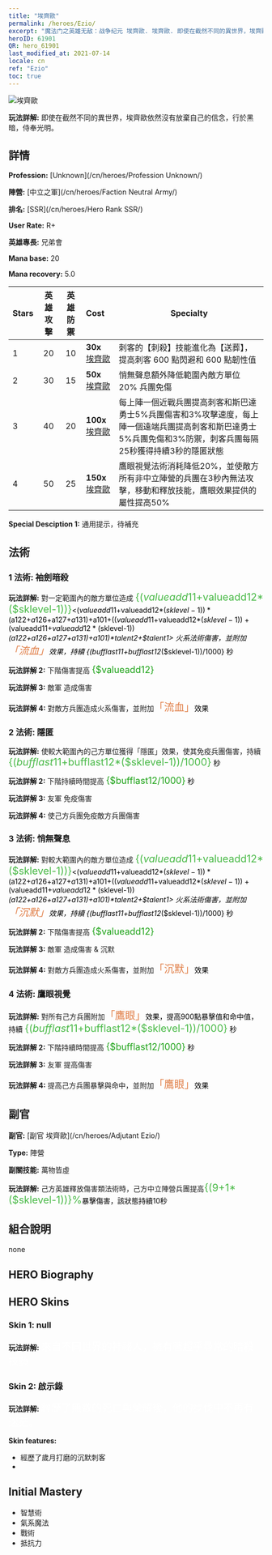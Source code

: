 ```yaml
---
title: "埃齊歐"
permalink: /heroes/Ezio/
excerpt: "魔法门之英雄无敌：战争纪元 埃齊歐. 埃齊歐. 即使在截然不同的異世界，埃齊歐依然沒有放棄自己的信念，行於黑暗，侍奉光明。"
heroID: 61901
QR: hero_61901
last_modified_at: 2021-07-14
locale: cn
ref: "Ezio"
toc: true
---
```

  ![埃齊歐](/images/h/h_Ezio.jpg)

 **玩法詳解:** 即使在截然不同的異世界，埃齊歐依然沒有放棄自己的信念，行於黑暗，侍奉光明。
## 詳情
 **Profession:**  [Unknown](/cn/heroes/Profession Unknown/)

 **陣營:** [中立之軍](/cn/heroes/Faction Neutral Army/)

 **排名:** [SSR](/cn/heroes/Hero Rank SSR/)

 **User Rate:** R+

 **英雄專長:** 兄弟會

 **Mana base:** 20

 **Mana recovery:** 5.0


  | Stars | 英雄攻擊 | 英雄防禦 | Cost |     Specialty     |
  |---------|:---------------:|:---------------:|:--|--------------------|
  |    1    | 20 | 10 | **30x** [埃齊歐](/cn/Items/her_398/) | 刺客的【刺殺】技能進化為【送葬】，提高刺客 600 點閃避和 600 點韌性值 |
  |    2    | 30 | 15 | **50x** [埃齊歐](/cn/Items/her_398/) | 悄無聲息額外降低範圍內敵方單位 20% 兵團免傷 |
  |    3    | 40 | 20 | **100x** [埃齊歐](/cn/Items/her_398/) | 每上陣一個近戰兵團提高刺客和斯巴達勇士5%兵團傷害和3%攻擊速度，每上陣一個遠端兵團提高刺客和斯巴達勇士5%兵團免傷和3%防禦，刺客兵團每隔25秒獲得持續3秒的隱匿狀態 |
  |    4    | 50 | 25 | **150x** [埃齊歐](/cn/Items/her_398/) | 鷹眼視覺法術消耗降低20%，並使敵方所有非中立陣營的兵團在3秒內無法攻擊，移動和釋放技能，鷹眼效果提供的屬性提高50% |

 **Special Desciption 1:** 通用提示，待補充

## 法術
### 1 法術: 袖劍暗殺
 **玩法詳解:** 對一定範圍內的敵方單位造成 <span style="color: #48b946;font-size:20px">{($valueadd11+$valueadd12*($sklevel-1))}</span><span style="color: black"><($valueadd11+$valueadd12*($sklevel-1))*($a122+$a126+$a127+$a131)+$a101+(($valueadd11+$valueadd12*($sklevel-1))+($valueadd11+$valueadd12*($sklevel-1))*($a122+$a126+$a127+$a131)+$a101)*$talent2+$talent1> 火系法術傷害，並附加<span style="color: #e07c44;font-size:20px">「流血」</span><span style="color: black">效果，持續 {($bufflast11+$bufflast12*($sklevel-1))/1000} 秒

 **玩法詳解 2:** 下階傷害提高 <span style="color: #1ca216;font-size:18px">{$valueadd12}</span><span style="color: black">

 **玩法詳解 3:** 敵軍 造成傷害

 **玩法詳解 4:** 對敵方兵團造成火系傷害，並附加<span style="color: #e07c44;font-size:20px">「流血」</span><span style="color: black">效果

### 2 法術: 隱匿
 **玩法詳解:** 使較大範圍內的己方單位獲得「隱匿」效果，使其免疫兵團傷害，持續 <span style="color: #48b946;font-size:20px">{($bufflast11+$bufflast12*($sklevel-1))/1000}</span><span style="color: black"> 秒

 **玩法詳解 2:** 下階持續時間提高 <span style="color: #1ca216;font-size:18px">{$bufflast12/1000}</span><span style="color: black"> 秒

 **玩法詳解 3:** 友軍 免疫傷害

 **玩法詳解 4:** 使己方兵團免疫敵方兵團傷害

### 3 法術: 悄無聲息
 **玩法詳解:** 對較大範圍內的敵方單位造成 <span style="color: #48b946;font-size:20px">{($valueadd11+$valueadd12*($sklevel-1))}</span><span style="color: black"><($valueadd11+$valueadd12*($sklevel-1))*($a122+$a126+$a127+$a131)+$a101+(($valueadd11+$valueadd12*($sklevel-1))+($valueadd11+$valueadd12*($sklevel-1))*($a122+$a126+$a127+$a131)+$a101)*$talent2+$talent1> 火系法術傷害，並附加<span style="color: #e07c44;font-size:20px">「沉默」</span><span style="color: black">效果，持續 {($bufflast11+$bufflast12*($sklevel-1))/1000} 秒

 **玩法詳解 2:** 下階傷害提高 <span style="color: #1ca216;font-size:18px">{$valueadd12}</span><span style="color: black">

 **玩法詳解 3:** 敵軍 造成傷害 & 沉默

 **玩法詳解 4:** 對敵方兵團造成火系傷害，並附加<span style="color: #e07c44;font-size:20px">「沉默」</span><span style="color: black">效果

### 4 法術: 鷹眼視覺
 **玩法詳解:** 對所有己方兵團附加<span style="color: #e07c44;font-size:20px">「鷹眼」</span><span style="color: black">效果，提高900點暴擊值和命中值，持續 <span style="color: #48b946;font-size:20px">{($bufflast11+$bufflast12*($sklevel-1))/1000}</span><span style="color: black"> 秒

 **玩法詳解 2:** 下階持續時間提高 <span style="color: #1ca216;font-size:18px">{$bufflast12/1000}</span><span style="color: black"> 秒

 **玩法詳解 3:** 友軍 提高傷害

 **玩法詳解 4:** 提高己方兵團暴擊與命中，並附加<span style="color: #e07c44;font-size:20px">「鷹眼」</span><span style="color: black">效果


## 副官

 **副官:**  [副官 埃齊歐](/cn/heroes/Adjutant Ezio/) 

 **Type:**  陣營 

 **副關技能:**  萬物皆虛 

 **玩法詳解:** 己方英雄釋放傷害類法術時，己方中立陣營兵團提高<span style="color: #48b946;font-size:20px">{(9+1*($sklevel-1))}%</span><span style="color: black">暴擊傷害，該狀態持續10秒

## 組合說明

  none
## HERO Biography

## HERO Skins
### Skin 1: **null**

 **玩法詳解:** <span style="color: #ffffff;font-size:20px">來自不同世界的神祕人，擁有著超乎尋常的暗殺技藝</span>


### Skin 2: **啟示錄**

 **玩法詳解:** <span style="color: #ffffff;font-size:20px">經歷了無數的死亡與榮耀後，他的步伐中不再有迷茫。</span>

 **Skin features:** 

   - 經歷了歲月打磨的沉默刺客
   - 


## Initial Mastery
   - 智慧術
   - 氣系魔法
   - 戰術
   - 抵抗力
